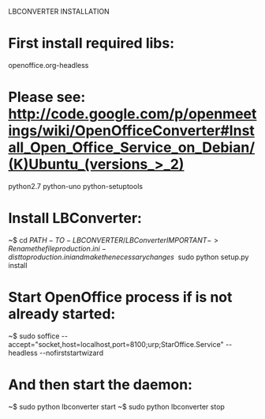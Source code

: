 
LBCONVERTER INSTALLATION

# First install required libs:

openoffice.org-headless
# Please see: http://code.google.com/p/openmeetings/wiki/OpenOfficeConverter#Install_Open_Office_Service_on_Debian/(K)Ubuntu_(versions_>_2)
python2.7
python-uno
python-setuptools

# Install LBConverter:

~$ cd $PATH-TO-LBCONVERTER/LBConverter
IMPORTANT -> Rename the file production.ini-dist to production.ini and make the necessary changes
~$ sudo python setup.py install

# Start OpenOffice process if is not already started:
~$ sudo soffice --accept="socket,host=localhost,port=8100;urp;StarOffice.Service" --headless --nofirststartwizard

# And then start the daemon:

~$ sudo python lbconverter start
~$ sudo python lbconverter stop


